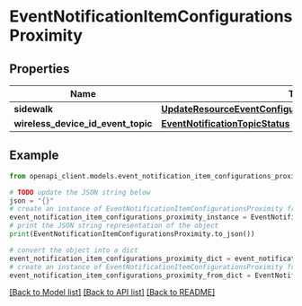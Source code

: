 # EventNotificationItemConfigurationsProximity


## Properties

Name | Type | Description | Notes
------------ | ------------- | ------------- | -------------
**sidewalk** | [**UpdateResourceEventConfigurationRequestProximitySidewalk**](UpdateResourceEventConfigurationRequestProximitySidewalk.md) |  | [optional] 
**wireless_device_id_event_topic** | [**EventNotificationTopicStatus**](EventNotificationTopicStatus.md) |  | [optional] 

## Example

```python
from openapi_client.models.event_notification_item_configurations_proximity import EventNotificationItemConfigurationsProximity

# TODO update the JSON string below
json = "{}"
# create an instance of EventNotificationItemConfigurationsProximity from a JSON string
event_notification_item_configurations_proximity_instance = EventNotificationItemConfigurationsProximity.from_json(json)
# print the JSON string representation of the object
print(EventNotificationItemConfigurationsProximity.to_json())

# convert the object into a dict
event_notification_item_configurations_proximity_dict = event_notification_item_configurations_proximity_instance.to_dict()
# create an instance of EventNotificationItemConfigurationsProximity from a dict
event_notification_item_configurations_proximity_from_dict = EventNotificationItemConfigurationsProximity.from_dict(event_notification_item_configurations_proximity_dict)
```
[[Back to Model list]](../README.md#documentation-for-models) [[Back to API list]](../README.md#documentation-for-api-endpoints) [[Back to README]](../README.md)


